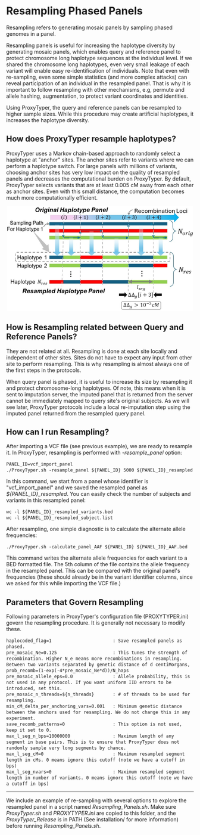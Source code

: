 # Resampling Phased Panels

Resampling refers to generating mosaic panels by sampling phased genomes in a panel. 

Resampling panels is useful for increasing the haplotype diversity by generating mosaic panels, which enables query and reference panel to protect chromosome long haplotype sequences at the individual level. If we shared the chromosome long haplotypes, even very small leakage of each variant will enable easy re-identification of individuals. Note that even with re-sampling, even some simple statistics (and more complex attacks) can reveal participation of an individual in the resampled panel. That is why it is important to follow resampling with other mechanisms, e.g, permute and allele hashing, augmentation, to protect variant coordinates and identities.

Using ProxyTyper, the query and reference panels can be resampled to higher sample sizes. While this procedure may create artificial haplotypes, it increases the haplotype diversity.

## How does ProxyTyper resample haplotypes?
ProxyTyper uses a Markov chain-based approach to randomly select a haplotype at "anchor" sites. The anchor sites refer to variants where we can perform a haplotype switch. For large panels with millions of variants, choosing anchor sites has very low impact on the quality of resampled panels and decreases the computational burden on ProxyTyper. By default, ProxyTyper selects variants that are at least 0.005 cM away from each other as anchor sites. Even with this small distance, the computation becomes much more computationally efficient. 

<p align="center"><img src="../../imgs/Fig3.jpg" alt="Image 1" width="500"></p>

## How is Resampling related between Query and Reference Panels?
They are not related at all. Resampling is done at each site locally and independent of other sites. Sites do not have to expect any input from other site to perform resampling. This is why resampling is almost always one of the first steps in the protocols. 

When query panel is phased, it is useful to increase its size by resampling it and protect chromosome-long haplotypes. Of note, this means when it is sent to imputation server, the imputed panel that is returned from the server cannot be immediately mapped to query site's original subjects. As we will see later, ProxyTyper protocols include a local re-imputation step using the imputed panel returned from the resampled query panel.

## How can I run Resampling?
After importing a VCF file (see previous example), we are ready to resample it. In ProxyTyper, resampling is performed with *-resample_panel* option:
```
PANEL_ID=vcf_import_panel
./ProxyTyper.sh -resample_panel ${PANEL_ID} 5000 ${PANEL_ID}_resampled
```
In this command, we start from a panel whose identifier is "vcf_import_panel" and we saved the resampled panel as *${PANEL_ID}_resampled*. You can easily check the number of subjects and variants in this resampled panel:
```
wc -l ${PANEL_ID}_resampled_variants.bed
wc -l ${PANEL_ID}_resampled_subject.list
```

After resampling, one simple diagnostic is to calculate the alternate allele frequencies:
```
./ProxyTyper.sh -calculate_panel_AAF ${PANEL_ID} ${PANEL_ID}_AAF.bed
```
This command writes the alternate allele frequencies for each variant to a BED formatted file. The 5th column of the file contains the allele frequency in the resampled panel. This can be compared with the original panel's frequencies (these should already be in the variant identifier columns, since we asked for this while importing the VCF file.)

## Parameters that Govern Resampling
Following parameters in ProxyTyper's configuration file (PROXYTYPER.ini) govern the resampling procedure. It is generally not necessary to modify these.
```
haplocoded_flag=1                       : Save resampled panels as phased. 
pre_mosaic_Ne=0.125                     : This tunes the strength of recombination. Higher N_e means more recombinations in resampling. Between two variants separated by genetic distance of d centiMorgans, prob_recomb=(1-exp(-4*pre_mosaic_Ne*d))/N_haps
pre_mosaic_allele_eps=0.0               : Allele probability, this is not used in any protocol. If you want uniform IID errors to be introduced, set this.
pre_mosaic_n_threads=${n_threads}       : # of threads to be used for resampling.
min_cM_delta_per_anchoring_vars=0.001   : Mininum genetic distance between the anchors used for resampling. We do not change this in any experiment.
save_recomb_patterns=0                  : This option is not used, keep it set to 0.
max_l_seg_n_bps=10000000                : Maximum length of any segment in base pairs. This is to ensure that ProxyTyper does not randomly sample very long segments by chance.
max_l_seg_cM=0                          : Maximum resampled segment length in cMs. 0 means ignore this cutoff (note we have a cutoff in bps)
max_l_seg_nvars=0                       : Maximum resampled segment length in number of variants. 0 means ignore this cutoff (note we have a cutoff in bps)
```

---

We include an example of re-sampling with several options to explore the resampled panel in a script named *Resampling_Panels.sh*. Make sure *ProxyTyper.sh* and *PROXYTYPER.ini* are copied to this folder, and the *ProxyTyper_Release* is in PATH (See installation/ for more information) before running *Resampling_Panels.sh*.